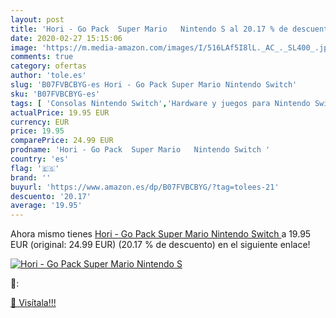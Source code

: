 ```yaml
---
layout: post
title: 'Hori - Go Pack  Super Mario   Nintendo S al 20.17 % de descuento'
date: 2020-02-27 15:15:06
image: 'https://m.media-amazon.com/images/I/516LAf5I8lL._AC_._SL400_.jpg'
comments: true
category: ofertas
author: 'tole.es'
slug: 'B07FVBCBYG-es Hori - Go Pack Super Mario Nintendo Switch'
sku: 'B07FVBCBYG-es'
tags: [ 'Consolas Nintendo Switch','Hardware y juegos para Nintendo Switch','Hogar y cocina','Muebles de TV y multimedia','Muebles de hogar','Sillas Gaming','Videojuegos','nintendo', ]
actualPrice: 19.95 EUR
currency: EUR
price: 19.95
comparePrice: 24.99 EUR
prodname: 'Hori - Go Pack  Super Mario   Nintendo Switch '
country: 'es'
flag: '🇪🇸'
brand: ''
buyurl: 'https://www.amazon.es/dp/B07FVBCBYG/?tag=tolees-21'
descuento: '20.17'
average: '19.95'
---
```


Ahora mismo tienes [Hori - Go Pack  Super Mario   Nintendo Switch ](https://www.amazon.es/dp/B07FVBCBYG/?tag=tolees-21) a 19.95 EUR (original: 24.99 EUR) (20.17 %  de descuento) en el siguiente enlace!

[![Hori - Go Pack  Super Mario   Nintendo S](https://m.media-amazon.com/images/I/516LAf5I8lL._AC_._SL400_.jpg)](https://www.amazon.es/dp/B07FVBCBYG/?tag=tolees-21)

🔎:


[🛒 Visítala!!!](https://www.amazon.es/dp/B07FVBCBYG/?tag=tolees-21)
